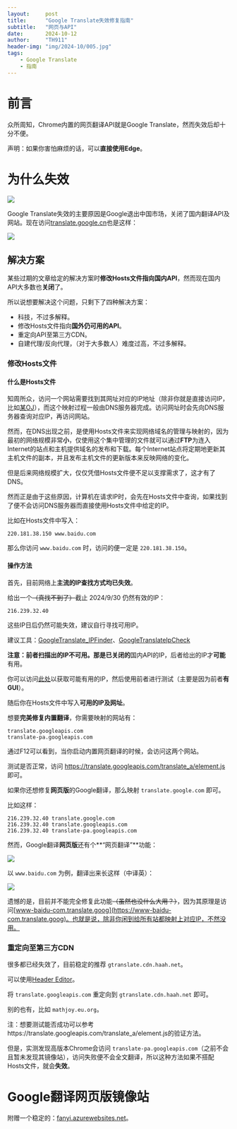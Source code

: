 ```yaml
---
layout:     post
title:      "Google Translate失效修复指南"
subtitle:   "网页与API"
date:       2024-10-12
author:     "TH911"
header-img: "img/2024-10/005.jpg"
tags:
    - Google Translate
    - 指南
---
```


# 前言

众所周知，Chrome内置的网页翻译API就是Google Translate，然而失效后却十分不便。

声明：如果你害怕麻烦的话，可以**直接使用Edge**。

# 为什么失效

![](http://th911.github.io/img/2024-10/001.gif)

Google Translate失效的主要原因是Google退出中国市场，关闭了国内翻译API及网站。现在访问[translate.google.cn](https://translate.google.cn)也是这样：

![](https://th911.github.io/img/2024-10/002.png)

## 解决方案

某些过期的文章给定的解决方案时**修改Hosts文件指向国内API**，然而现在国内API大多数也**关闭**了。

所以说想要解决这个问题，只剩下了四种解决方案：

* 科技，不过多解释。
* 修改Hosts文件指向**国外仍可用的API**。
* 重定向API至第三方CDN。
* 自建代理/反向代理，（对于大多数人）难度过高，不过多解释。

### 修改Hosts文件

#### 什么是Hosts文件

知周所众，访问一个网站需要找到其网址对应的IP地址（除非你就是直接访问IP，比如[某OJ](http://60.205.178.117:8888/)），而这个映射过程一般由DNS服务器完成。访问网址时会先向DNS服务器查询对应IP，再访问网站。

然而，在DNS出现之前，是使用Hosts文件来实现网络域名的管理与映射的，因为最初的网络规模非常**小**，仅使用这个集中管理的文件就可以通过**FTP**为连入Internet的站点和主机提供域名的发布和下载。每个Internet站点将定期地更新其主机文件的副本，并且发布主机文件的更新版本来反映网络的变化。

但是后来网络规模扩大，仅仅凭借Hosts文件便不足以支撑需求了，这才有了DNS。

然而正是由于这些原因，计算机在请求IP时，会先在Hosts文件中查询，如果找到了便不会访问DNS服务器而直接使用Hosts文件中给定的IP。

比如在Hosts文件中写入：

```
220.181.38.150 www.baidu.com
```

那么你访问 `www.baidu.com` 时，访问的便一定是 `220.181.38.150`。

#### 操作方法

首先，目前网络上**主流的IP查找方式均已失效**。

给出一个~~（真找不到了）~~截止 $2024/9/30$ 仍然有效的IP：

```
216.239.32.40
```

这些IP日后仍然可能失效，建议自行寻找可用IP。

建议工具：[GoogleTranslate_IPFinder](https://github.com/GoodCoder666/GoogleTranslate_IPFinder)、[GoogleTranslateIpCheck](https://github.com/Ponderfly/GoogleTranslateIpCheck)

**注意：前者扫描出的IP不可用。**那是**已关闭的**国内API的IP，后者给出的IP才**可能**有用。

你可以访问[此处](https://github.com/Ponderfly/GoogleTranslateIpCheck/blob/master/src/GoogleTranslateIpCheck/GoogleTranslateIpCheck/ip.txt)以获取可能有用的IP，然后使用前者进行测试（主要是因为前者**有GUI**）。

随后你在Hosts文件中写入**可用的IP及网址**。

想要**完美修复内置翻译**，你需要映射的网站有：

```
translate.googleapis.com
translate-pa.googleapis.com
```

通过F12可以看到，当你启动内置网页翻译的时候，会访问这两个网站。

测试是否正常，访问 https://translate.googleapis.com/translate_a/element.js 即可。

如果你还想修复**网页版**的Google翻译，那么映射 `translate.google.com`  即可。

比如这样：

```
216.239.32.40 translate.google.com
216.239.32.40 translate.googleapis.com
216.239.32.40 translate-pa.googleapis.com
```

然而，Google翻译**网页版**还有个**“网页翻译”**功能：

![](https://th911.github.io/img/2024-10/003.png)

以 `www.baidu.com` 为例，翻译出来长这样（中译英）：

![](https://th911.github.io/img/2024-10/004.png)

遗憾的是，目前并不能完全修复此功能~~（虽然也没什么大用？）~~，因为其原理是访问[www-baidu-com.translate.goog](https://www-baidu-com.translate.goog)。也就是说，除非你闲到给所有站都映射上对应IP，不然没用。

### 重定向至第三方CDN

很多都已经失效了，目前稳定的推荐 `gtranslate.cdn.haah.net`。

可以使用[Header Editor](https://he.firefoxcn.net/)。

将 `translate.googleapis.com` 重定向到 `gtranslate.cdn.haah.net` 即可。

别的也有，比如 `mathjoy.eu.org`。

注：想要测试能否成功可以参考https://translate.googleapis.com/translate_a/element.js的验证方法。

但是，实测发现高版本Chrome会访问 `translate-pa.googleapis.com`（之前不会且暂未发现其镜像站），访问失败便不会全文翻译，所以这种方法如果不搭配Hosts文件，就会**失效**。

# Google翻译网页版镜像站

附赠一个稳定的：[fanyi.azurewebsites.net](https://fanyi.azurewebsites.net)。

